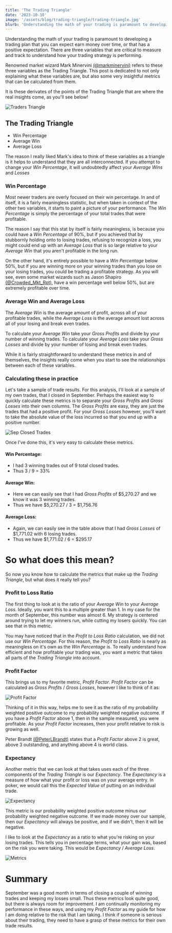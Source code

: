 ```yaml
---
title: 'The Trading Triangle'
date: '2023-10-10'
image: '/assets/blog/trading-triangle/trading-triangle.jpg'
blurb: 'Understanding the math of your trading is paramount to developing a trading plan that you can expect earn money over time, or that has a positive expectation.  There are three variables that are critical to measure and track to understand how your trading strategy is performing.  Renowned market wizard Mark Minervini refers to these three variables as the Trading Triangle. This post is dedicated to not only explaining what these variables are, but also some very insightful metrics that can be calculated from them.' 
---
```


Understanding the math of your trading is paramount to developing a trading plan that you can expect earn money over time, or that has a positive expectation.  There are three variables that are critical to measure and track to understand how your trading strategy is performing.

Renowned market wizard Mark Minervini [(@markminervini)](https://twitter.com/markminervini) refers to these three variables as the Trading Triangle. This post is dedicated to not only explaining what these variables are, but also some very insightful metrics that can be calculated from them.

It is these derivates of the points of the Trading Triangle that are where the real insights come, as you'll see below!

![Traders Triangle](/assets/blog/trading-triangle/trading-triangle.jpg)

## The Trading Triangle

 - Win Percentage
 - Average Win
 - Average Loss

The reason I really liked Mark's idea to think of these variables as a triangle is it helps to understand that they are all interconnected.  If you attempt to change your *Win Percentage*, it will undoubtedly affect your *Average Wins* and *Losses*

### Win Percentage

Most newer traders are overly focused on their win percentage.  In and of itself, it is a fairly meaningless statistic, but when taken in context of the other two variables, it starts to paint a picture of your performance.
The *Win Percentage* is simply the percentage of your total trades that were profitable.

The reason I say that this stat by itself is fairly meaningless, is because you could have a *Win Percentage* of 90%, but if you achieved that by stubbornly holding onto to losing trades, refusing to recognize a loss, you might could end up with an *Average Loss* that is so large relative to your *Average Win* that you aren't profitable in the long run.

On the other hand, it's entirely possible to have a *Win Percentage* below 50%, but if you are winning more on your winning trades than you lose on your losing trades, you could be trading a profitable strategy.
As you will see, even some market wizards such as Jason Shapiro [(@Crowded_Mkt_Rpt)](https://twitter.com/Crowded_Mkt_Rpt), have a win percentage well below 50%, but are extremely profitable over time.

### Average Win and Average Loss

The *Average Win* is the average amount of profit, across all of your profitable trades, while the *Average Loss* is the average amount lost across all of your losing and break even trades.

To calculate your *Average Win* take your *Gross Profits* and divide by your number of winning trades.
To calculate your *Average Loss* take your *Gross Losses* and divide by your number of losing and break even trades.

While it is fairly straightforward to understand these metrics in and of themselves, the insights really come when you start to see the relationships between each of these variables.

### Calculating these in practice

Let's take a sample of trade results.
For this analysis, I'll look at a sample of my own trades, that I closed in September.
Perhaps the easiest way to quickly calculate these metrics is to separate your *Gross Profits* and *Gross Losses* into their own columns. 
The *Gross Profits* are easy, they are just the trades that had a positive profit.
For your *Gross Losses* however, you'll want to take the absolute value of the loss incurred so that you end up with a positive number.

![Sep Closed Trades](/assets/blog/trading-triangle/sep-closed-trades.jpg)

Once I've done this, it's very easy to calculate these metrics.

#### Win Percentage:

  - I had 3 winning trades out of 9 total closed trades.
  - Thus 3 / 9 = 33%

#### Average Win:

  - Here we can easily see that I had *Gross Profits* of $5,270.27 and we know it was 3 winning trades.
  - Thus we have $5,270.27 / 3 = $1,756.76

#### Average Loss:

  - Again, we can easily see in the table above that I had *Gross Losses* of $1,771.02 with 6 losing trades.
  - Thus we have $1,771.02 / 6 = $295.17

# So what does this mean?

So now you know how to calculate the metrics that make up the *Trading Triangle*, but what does it really tell you?

### Profit to Loss Ratio

The first thing to look at is the ratio of your *Average Win* to your *Average Loss*.
Ideally, you want this to a multiple greater than 1.
In my case for the month of September, this number was almost 6.
My strategy is centered around trying to let my winners run, while cutting my losers quickly.
You can see that in this metric.

You may have noticed that in the *Profit to Loss Ratio* calculation, we did not use our *Win Percentage*.
For this reason, the *Profit to Loss Ratio* is nearly as meaningless on it's own as the *Win Percentage* is.
To really understand how efficient and how profitable your trading was, you want a metric that takes all parts of the *Trading Triangle* into account.

### Profit Factor

This brings us to my favorite metric, *Profit Factor*.
*Profit Factor* can be calculated as *Gross Profits* / *Gross Losses*, however I like to think of it as:

![Profit Factor](/assets/blog/trading-triangle/profit-factor.jpg)

Thinking of it in this way, helps me to see it as the ratio of my probability weighted positive outcome to my probability weighted negative outcome.
If you have a *Profit Factor* above 1, then in the sample measured, you were profitable.
As your *Profit Factor* increases, then your profit relative to risk is growing as well.

Peter Brandt [(@PeterLBrandt)](https://twitter.com/PeterLBrandt) states that a *Profit Factor* above 2 is great, above 3 outstanding, and anything above 4 is world class.

### Expectancy

Another metric that we can look at that takes uses each of the three components of the *Trading Triangle* is our *Expectancy*.
The *Expectancy* is a measure of how what your profit or loss was on your average entry.
In poker, we would call this the *Expected Value* of putting on an individual trade.

![Expectancy](/assets/blog/trading-triangle/expectancy.jpg)

This metric is our probability weighted positive outcome minus our probability weighted negative outcome.
If we made money over our sample, then our *Expectancy* will always be positive, and if we didn't, then it will be negative.

I like to look at the *Expectancy* as a ratio to what you're risking on your losing trades.
This tells you in percentage terms, what your gain was, based on the risk you were taking.
This would be *Expectancy* / *Average Loss*.

![Metrics](/assets/blog/trading-triangle/metrics.jpg)

# Summary

September was a good month in terms of closing a couple of winning trades and keeping my losses small.
Thus these metrics look quite good, but there is always room for improvement.
I am continually monitoring my performance in these ways, and using my *Profit Factor* as my guide for how I am doing relative to the risk that I am taking.
I think if someone is serious about their trading, they need to have a grasp of these metrics for their own trade results.
